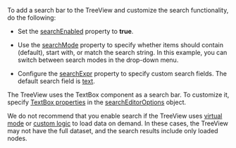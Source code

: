 To add a search bar to the TreeView and customize the search functionality, do the following:

- Set the [searchEnabled](/Documentation/ApiReference/UI_Components/dxTreeView/Configuration/#searchEnabled) property to **true**.

- Use the [searchMode](/Documentation/ApiReference/UI_Components/dxTreeView/Configuration/#searchMode) property to specify whether items should contain (default), start with, or match the search string. In this example, you can switch between search modes in the drop-down menu.

- Configure the [searchExpr](/Documentation/ApiReference/UI_Components/dxTreeView/Configuration/#searchExpr) property to specify custom search fields. The default search field is [text](/Documentation/ApiReference/UI_Components/dxTreeView/Configuration/items/#text).
<!--split-->

The TreeView uses the TextBox component as a search bar. To customize it, specify [TextBox properties](/Documentation/ApiReference/UI_Components/dxTextBox/Configuration/) in the [searchEditorOptions](/Documentation/ApiReference/UI_Components/dxTreeView/Configuration/#searchEditorOptions) object.

We do not recommend that you enable search if the TreeView uses [virtual mode](https://js.devexpress.com/Demos/WidgetsGallery/Demo/TreeView/VirtualMode/) or [custom logic](https://js.devexpress.com/Demos/WidgetsGallery/Demo/TreeView/LoadDataOnDemand/) to load data on demand. In these cases, the TreeView may not have the full dataset, and the search results include only loaded nodes.

